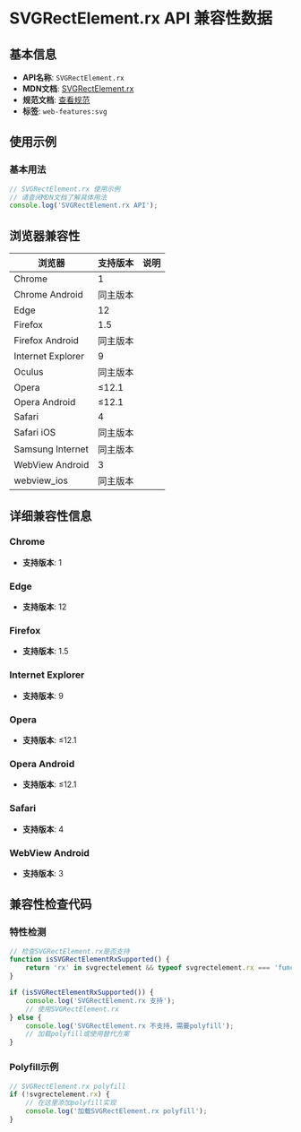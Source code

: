 # SVGRectElement.rx API 兼容性数据

## 基本信息

- **API名称**: `SVGRectElement.rx`
- **MDN文档**: [SVGRectElement.rx](https://developer.mozilla.org/docs/Web/API/SVGRectElement/rx)
- **规范文档**: [查看规范](https://svgwg.org/svg2-draft/shapes.html#__svg__SVGRectElement__rx)
- **标签**: `web-features:svg`

## 使用示例

### 基本用法

```javascript
// SVGRectElement.rx 使用示例
// 请查阅MDN文档了解具体用法
console.log('SVGRectElement.rx API');
```

## 浏览器兼容性

| 浏览器 | 支持版本 | 说明 |
|--------|----------|------|
| Chrome | 1 |  |
| Chrome Android | 同主版本 |  |
| Edge | 12 |  |
| Firefox | 1.5 |  |
| Firefox Android | 同主版本 |  |
| Internet Explorer | 9 |  |
| Oculus | 同主版本 |  |
| Opera | ≤12.1 |  |
| Opera Android | ≤12.1 |  |
| Safari | 4 |  |
| Safari iOS | 同主版本 |  |
| Samsung Internet | 同主版本 |  |
| WebView Android | 3 |  |
| webview_ios | 同主版本 |  |

## 详细兼容性信息

### Chrome

- **支持版本**: 1

### Edge

- **支持版本**: 12

### Firefox

- **支持版本**: 1.5

### Internet Explorer

- **支持版本**: 9

### Opera

- **支持版本**: ≤12.1

### Opera Android

- **支持版本**: ≤12.1

### Safari

- **支持版本**: 4

### WebView Android

- **支持版本**: 3

## 兼容性检查代码

### 特性检测

```javascript
// 检查SVGRectElement.rx是否支持
function isSVGRectElementRxSupported() {
    return 'rx' in svgrectelement && typeof svgrectelement.rx === 'function';
}

if (isSVGRectElementRxSupported()) {
    console.log('SVGRectElement.rx 支持');
    // 使用SVGRectElement.rx
} else {
    console.log('SVGRectElement.rx 不支持，需要polyfill');
    // 加载polyfill或使用替代方案
}
```

### Polyfill示例

```javascript
// SVGRectElement.rx polyfill
if (!svgrectelement.rx) {
    // 在这里添加polyfill实现
    console.log('加载SVGRectElement.rx polyfill');
}
```

